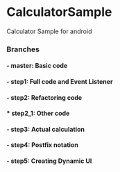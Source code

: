 # CalculatorSample #
Calculator Sample for android

### Branches ###
#### - master: Basic code ####
#### - step1: Full code and Event Listener ####
#### - step2: Refactoring code ####
#### * step2_1: Other code ####
#### - step3: Actual calculation ####
#### - step4: Postfix notation ####
#### - step5: Creating Dynamic UI ####